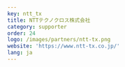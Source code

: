 ```yaml
---
key: ntt_tx
title: NTTテクノクロス株式会社
category: supporter
order: 24
logo: /images/partners/ntt-tx.png
website: 'https://www.ntt-tx.co.jp/'
lang: ja
---
```

